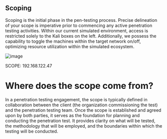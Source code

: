 ## Scoping

Scoping is the initial phase in the pen-testing process. Precise delineation of your scope is imperative prior to commencing any active penetration testing activities. Within our current simulated environment, access is restricted solely to the Kali boxes on the left. Additionally, we possess the capability to toggle the machines within the target network on/off, optimizing resource utilization within the simulated ecosystem.

![image]()

SCOPE: 192.168.122.47

# Where does the scope come from?

In a penetration testing engagement, the scope is typically defined in collaboration between the client (the organization commissioning the test) and the penetration testing team. Once the scope is established and agreed upon by both parties, it serves as the foundation for planning and conducting the penetration test. It provides clarity on what will be tested, the methodology that will be employed, and the boundaries within which the testing will be conducted.
